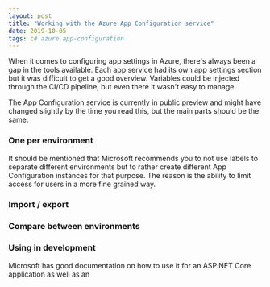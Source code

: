 ```yaml
---
layout: post
title: "Working with the Azure App Configuration service"
date: 2019-10-05
tags: c# azure app-configuration
---
```


<p class="intro"><span class="dropcap">W</span>hen it comes to configuring app settings in Azure, there's always been a gap in the tools available. Each app service had its own app settings section but it was difficult to get a good overview. Variables could be injected through the CI/CD pipeline, but even there it wasn't easy to manage. </p>

The App Configuration service is currently in public preview and might have changed slightly by the time you read this, but the main parts should be the same.

### One per environment

It should be mentioned that Microsoft recommends you to not use labels to separate different environments but to rather create different App Configuration instances for that purpose. The reason is the ability to limit access for users in a more fine grained way.

### Import / export

### Compare between environments

### Using in development

Microsoft has good documentation on how to use it for an ASP.NET Core application as well as an 